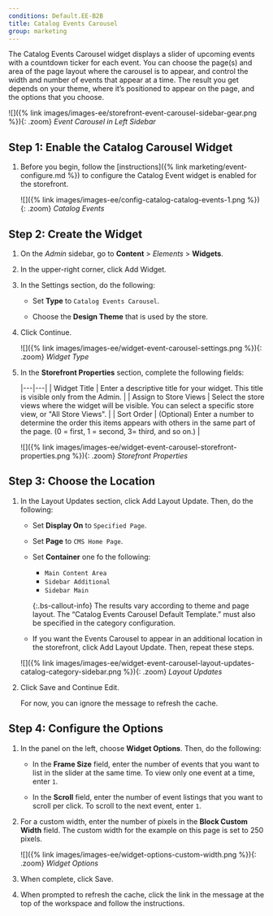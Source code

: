 ```yaml
---
conditions: Default.EE-B2B
title: Catalog Events Carousel
group: marketing
---
```


The Catalog Events Carousel widget displays a slider of upcoming events with a countdown ticker for each event. You can choose the page(s) and area of the page layout where the carousel is to appear, and control the width and number of events that appear at a time. The result you get depends on your theme, where it’s positioned to appear on the page, and the options that you choose.

![]({% link images/images-ee/storefront-event-carousel-sidebar-gear.png %}){: .zoom}
_Event Carousel in Left Sidebar_

## Step 1: Enable the Catalog Carousel Widget

1. Before you begin, follow the [instructions]({% link marketing/event-configure.md %}) to configure the Catalog Event widget is enabled for the storefront.

    ![]({% link images/images-ee/config-catalog-catalog-events-1.png %}){: .zoom}
    _Catalog Events_

## Step 2: Create the Widget

1. On the _Admin_ sidebar, go to **Content** > _Elements_ > **Widgets**.

1. In the upper-right corner, click <span class="btn">Add Widget</span>.

1. In the Settings section, do the following:

   - Set **Type** to `Catalog Events Carousel`.

   - Choose the **Design Theme** that is used by the store.

1. Click <span class="btn">Continue</span>.

    ![]({% link images/images-ee/widget-event-carousel-settings.png %}){: .zoom}
    *Widget Type*

1. In the **Storefront Properties** section, complete the following fields:

    |---|---|
    | Widget Title | Enter a descriptive title for your widget. This title is visible only from the Admin. |
    | Assign to Store Views | Select the store views where the widget will be visible. You can select a specific store view, or "All Store Views". |
    | Sort Order | (Optional) Enter a number to determine the order this items appears with others in the same part of the page. (0 = first, 1 = second, 3= third, and so on.) |

    ![]({% link images/images-ee/widget-event-carousel-storefront-properties.png %}){: .zoom}
    _Storefront Properties_

## Step 3: Choose the Location

1. In the Layout Updates section, click <span class="btn">Add Layout Update</span>. Then, do the following:

   - Set **Display On** to `Specified Page`.

   - Set **Page** to `CMS Home Page`.

   - Set **Container** one fo the following:

      - `Main Content Area`
      - `Sidebar Additional`
      - `Sidebar Main`

       {:.bs-callout-info}
       The results vary according to theme and page layout. The “Catalog Events Carousel Default Template.” must also be specified in the category configuration.

   - If you want the Events Carousel to appear in an additional location in the storefront, click <span class="btn">Add Layout Update</span>. Then, repeat these steps.

   ![]({% link images/images-ee/widget-event-carousel-layout-updates-catalog-category-sidebar.png %}){: .zoom}
   _Layout Updates_

1. Click <span class="btn">Save and Continue Edit</span>.

    For now, you can ignore the message to refresh the cache.

## Step 4: Configure the Options

1. In the panel on the left, choose **Widget Options**. Then, do the following:

   - In the **Frame Size** field, enter the number of events that you want to list in the slider at the same time. To view only one event at a time, enter `1`.

   - In the **Scroll** field, enter the number of event listings that you want to scroll per click. To scroll to the next event, enter `1`.

1. For a custom width, enter the number of pixels in the **Block Custom Width** field. The custom width for the example on this page is set to 250 pixels.

    ![]({% link images/images-ee/widget-options-custom-width.png %}){: .zoom}
    _Widget Options_

1. When complete, click <span class="btn">Save</span>.

1. When prompted to refresh the cache, click the link in the message at the top of the workspace and follow the instructions.
